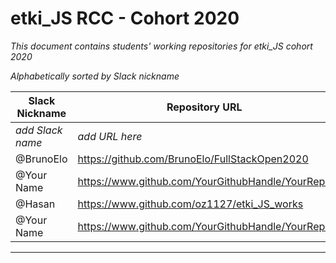 # etki_JS RCC - Cohort 2020

*This document contains students' working repositories for etki_JS cohort 2020* 

*Alphabetically sorted by Slack nickname*

| Slack Nickname | Repository URL |
| ------ | ----------- |
|*add Slack name*|*add URL here* |
| @BrunoElo  |https://github.com/BrunoElo/FullStackOpen2020 |
| @Your Name  |https://www.github.com/YourGithubHandle/YourRepo |
| @Hasan  | https://www.github.com/oz1127/etki_JS_works |
| @Your Name  |https://www.github.com/YourGithubHandle/YourRepo |

---
